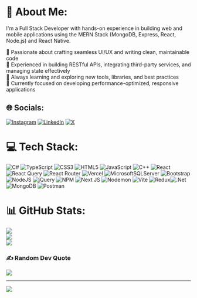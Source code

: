 # 💫 About Me:
I'm a Full Stack Developer with hands-on experience in building web and mobile applications using the MERN Stack (MongoDB, Express, React, Node.js) and React Native.

🔹 Passionate about crafting seamless UI/UX and writing clean, maintainable code  
🔹 Experienced in building RESTful APIs, integrating third-party services, and managing state effectively  
🔹 Always learning and exploring new tools, libraries, and best practices  
🔹 Currently focused on developing performance-optimized, responsive applications


## 🌐 Socials:
[![Instagram](https://img.shields.io/badge/Instagram-%23E4405F.svg?logo=Instagram&logoColor=white)](https://instagram.com/__yashuu__) [![LinkedIn](https://img.shields.io/badge/LinkedIn-%230077B5.svg?logo=linkedin&logoColor=white)](https://linkedin.com/in/yash-gupta13) [![X](https://img.shields.io/badge/X-black.svg?logo=X&logoColor=white)](https://x.com/__yashuu__) 

# 💻 Tech Stack:
![C#](https://img.shields.io/badge/c%23-%23239120.svg?style=for-the-badge&logo=csharp&logoColor=white) ![TypeScript](https://img.shields.io/badge/typescript-%23007ACC.svg?style=for-the-badge&logo=typescript&logoColor=white) ![CSS3](https://img.shields.io/badge/css3-%231572B6.svg?style=for-the-badge&logo=css3&logoColor=white) ![HTML5](https://img.shields.io/badge/html5-%23E34F26.svg?style=for-the-badge&logo=html5&logoColor=white) ![JavaScript](https://img.shields.io/badge/javascript-%23323330.svg?style=for-the-badge&logo=javascript&logoColor=%23F7DF1E) ![C++](https://img.shields.io/badge/c++-%2300599C.svg?style=for-the-badge&logo=c%2B%2B&logoColor=white) ![React](https://img.shields.io/badge/react-%2320232a.svg?style=for-the-badge&logo=react&logoColor=%2361DAFB) ![React Query](https://img.shields.io/badge/-React%20Query-FF4154?style=for-the-badge&logo=react%20query&logoColor=white) ![React Router](https://img.shields.io/badge/React_Router-CA4245?style=for-the-badge&logo=react-router&logoColor=white) ![Vercel](https://img.shields.io/badge/vercel-%23000000.svg?style=for-the-badge&logo=vercel&logoColor=white) ![MicrosoftSQLServer](https://img.shields.io/badge/Microsoft%20SQL%20Server-CC2927?style=for-the-badge&logo=microsoft%20sql%20server&logoColor=white) ![Bootstrap](https://img.shields.io/badge/bootstrap-%238511FA.svg?style=for-the-badge&logo=bootstrap&logoColor=white) ![NodeJS](https://img.shields.io/badge/node.js-6DA55F?style=for-the-badge&logo=node.js&logoColor=white) ![jQuery](https://img.shields.io/badge/jquery-%230769AD.svg?style=for-the-badge&logo=jquery&logoColor=white) ![NPM](https://img.shields.io/badge/NPM-%23CB3837.svg?style=for-the-badge&logo=npm&logoColor=white) ![Next JS](https://img.shields.io/badge/Next-black?style=for-the-badge&logo=next.js&logoColor=white) ![Nodemon](https://img.shields.io/badge/NODEMON-%23323330.svg?style=for-the-badge&logo=nodemon&logoColor=%BBDEAD) ![Vite](https://img.shields.io/badge/vite-%23646CFF.svg?style=for-the-badge&logo=vite&logoColor=white) ![Redux](https://img.shields.io/badge/redux-%23593d88.svg?style=for-the-badge&logo=redux&logoColor=white)![.Net](https://img.shields.io/badge/.NET-5C2D91?style=for-the-badge&logo=.net&logoColor=white) ![MongoDB](https://img.shields.io/badge/MongoDB-%234ea94b.svg?style=for-the-badge&logo=mongodb&logoColor=white) ![Postman](https://img.shields.io/badge/Postman-FF6C37?style=for-the-badge&logo=postman&logoColor=white)
# 📊 GitHub Stats:
![](https://github-readme-stats.vercel.app/api?username=Yash-Gupta13&theme=tokyonight&hide_border=true&include_all_commits=false&count_private=false)<br/>
![](https://github-readme-streak-stats.herokuapp.com/?user=Yash-Gupta13&theme=tokyonight&hide_border=true)<br/>
![](https://github-readme-stats.vercel.app/api/top-langs/?username=Yash-Gupta13&theme=tokyonight&hide_border=true&include_all_commits=false&count_private=false&layout=compact)

### ✍️ Random Dev Quote
![](https://quotes-github-readme.vercel.app/api?type=horizontal&theme=radical)

---
[![](https://visitcount.itsvg.in/api?id=Yash-Gupta13&icon=0&color=0)](https://visitcount.itsvg.in)

<!-- Proudly created with GPRM ( https://gprm.itsvg.in ) -->
